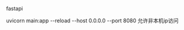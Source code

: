 <!--
 * @Author: jhq
 * @Date: 2023-03-15 14:37:20
 * @LastEditTime: 2023-03-15 15:29:52
 * @Description: 
-->

fastapi

uvicorn main:app --reload
    --host 0.0.0.0 --port 8080 允许非本机ip访问